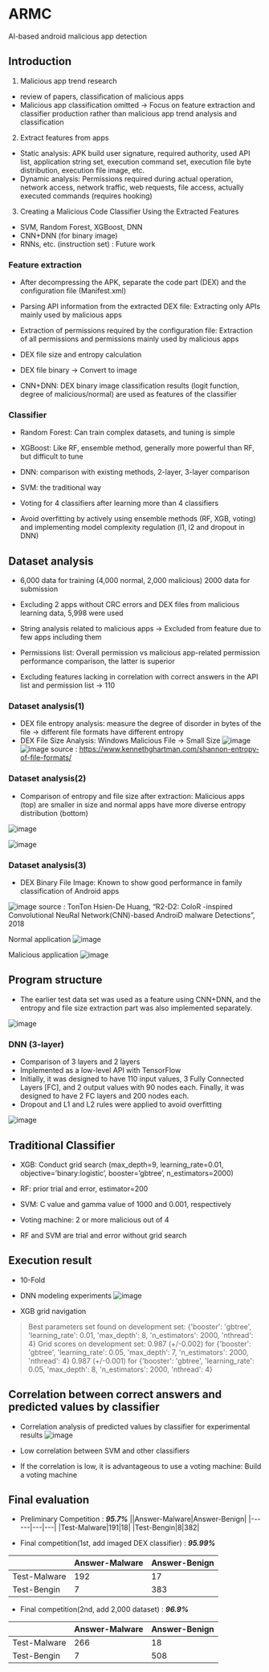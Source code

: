 # ARMC
AI-based android malicious app detection

## Introduction
1. Malicious app trend research
* review of papers, classification of malicious apps 
* Malicious app classification omitted → Focus on feature extraction and classifier production rather than malicious app trend analysis and classification

2. Extract features from apps
* Static analysis: APK build user signature, required authority, used API list, application string set, execution command set, execution file byte distribution, execution file image, etc.
* Dynamic analysis: Permissions required during actual operation, network access, network traffic, web requests, file access, actually executed commands (requires hooking)

3. Creating a Malicious Code Classifier Using the Extracted Features
* SVM, Random Forest, XGBoost, DNN
* CNN+DNN (for binary image)
* RNNs, etc. (instruction set) : Future work

### Feature extraction
* After decompressing the APK, separate the code part (DEX) and the configuration file (Manifest.xml)
* Parsing API information from the extracted DEX file: Extracting only APIs mainly used by malicious apps
* Extraction of permissions required by the configuration file: Extraction of all permissions and permissions mainly used by malicious apps
* DEX file size and entropy calculation
* DEX file binary → Convert to image

* CNN+DNN: DEX binary image classification results (logit function, degree of malicious/normal) are used as features of the classifier

### Classifier
* Random Forest: Can train complex datasets, and tuning is simple
* XGBoost: Like RF, ensemble method, generally more powerful than RF, but difficult to tune
* DNN: comparison with existing methods, 2-layer, 3-layer comparison
* SVM: the traditional way

* Voting for 4 classifiers after learning more than 4 classifiers
* Avoid overfitting by actively using ensemble methods (RF, XGB, voting) and implementing model complexity regulation (l1, l2 and dropout in DNN)

## Dataset analysis
* 6,000 data for training (4,000 normal, 2,000 malicious) 2000 data for submission
* Excluding 2 apps without CRC errors and DEX files from malicious learning data, 5,998 were used
* String analysis related to malicious apps → Excluded from feature due to few apps including them

* Permissions list: Overall permission vs malicious app-related permission performance comparison, the latter is superior
* Excluding features lacking in correlation with correct answers in the API list and permission list → 110

### Dataset analysis(1)
* DEX file entropy analysis: measure the degree of disorder in bytes of the file → different file formats have different entropy
* DEX File Size Analysis: Windows Malicious File → Small Size
![image](https://user-images.githubusercontent.com/119989103/206964763-4c508291-7d24-4bf4-a76f-9dbba226001f.png)
![image](https://user-images.githubusercontent.com/119989103/206964775-7704c604-79ac-46de-91c0-94504eea2aef.png)
source : https://www.kennethghartman.com/shannon-entropy-of-file-formats/

### Dataset analysis(2)
* Comparison of entropy and file size after extraction: Malicious apps (top) are smaller in size and normal apps have more diverse entropy distribution (bottom)

![image](https://user-images.githubusercontent.com/119989103/206964901-426ea56c-7ddf-48d2-9ddd-26820ede6cf5.png)

![image](https://user-images.githubusercontent.com/119989103/206964911-091f794f-0cc8-454d-996d-9de6cf08dcf0.png)

### Dataset analysis(3)
* DEX Binary File Image: Known to show good performance in family classification of Android apps

![image](https://user-images.githubusercontent.com/119989103/206964974-a2090e2d-398e-43dc-b7dd-9d364fdefd05.png)
source : TonTon Hsien-De Huang, “R2-D2: ColoR -inspired Convolutional NeuRal Network(CNN)-based AndroiD malware Detections”, 2018

Normal application
![image](https://user-images.githubusercontent.com/119989103/206964985-895d84e7-b84d-4d2e-b27e-bafa80343ef8.png)

Malicious application
![image](https://user-images.githubusercontent.com/119989103/206964997-c9df431a-594c-4a92-b5c3-e3d1ae120961.png)

## Program structure
* The earlier test data set was used as a feature using CNN+DNN, and the entropy and file size extraction part was also implemented separately.

![image](https://user-images.githubusercontent.com/119989103/206965139-6f6b929c-a6ba-452a-9a5b-3691f5b428c7.png)

### DNN (3-layer)
* Comparison of 3 layers and 2 layers
* Implemented as a low-level API with TensorFlow
* Initially, it was designed to have 110 input values, 3 Fully Connected Layers [FC], and 2 output values with 90 nodes each. Finally, it was designed to have 2 FC layers and 200 nodes each.
* Dropout and L1 and L2 rules were applied to avoid overfitting

![image](https://user-images.githubusercontent.com/119989103/206965233-10a7d7ce-cf83-4dfe-bfc1-fce66206fe56.png)

## Traditional Classifier
* XGB: Conduct grid search (max_depth=9, learning_rate=0.01, objective=’binary:logistic’, booster=’gbtree’, n_estimators=2000)
* RF: prior trial and error, estimator=200
* SVM: C value and gamma value of 1000 and 0.001, respectively

* Voting machine: 2 or more malicious out of 4

* RF and SVM are trial and error without grid search

## Execution result
* 10-Fold
* DNN modeling experiments
![image](https://user-images.githubusercontent.com/119989103/206965774-a3166494-7c64-4f13-a307-f6cfc92b5fed.png)

* XGB grid navigation

>Best parameters set found on development set:
>{'booster': 'gbtree', 'learning_rate': 0.01, 'max_depth': 8, 'n_estimators': 2000, 'nthread': 4}
>Grid scores on development set:
>0.987 (+/-0.002) for {'booster': 'gbtree', 'learning_rate': 0.05, 'max_depth': 7, 'n_estimators': 2000, 'nthread': 4}
>0.987 (+/-0.001) for {'booster': 'gbtree', 'learning_rate': 0.05, 'max_depth': 8, 'n_estimators': 2000, 'nthread': 4}

## Correlation between correct answers and predicted values by classifier
* Correlation analysis of predicted values by classifier for experimental results
![image](https://user-images.githubusercontent.com/119989103/206966289-dd769fa9-3cbf-499b-ac8c-67431f7d520c.png)

* Low correlation between SVM and other classifiers
* If the correlation is low, it is advantageous to use a voting machine: Build a voting machine

## Final evaluation
* Preliminary Competition : ***95.7%***
||Answer-Malware|Answer-Benign|
|------|---|---|
|Test-Malware|191|18|
|Test-Bengin|8|382|

* Final competition(1st, add imaged DEX classifier) : ***95.99%***

||Answer-Malware|Answer-Benign|
|------|---|---|
|Test-Malware|192|17|
|Test-Bengin|7|383|

* Final competition(2nd, add 2,000 dataset) : ***96.9%***

||Answer-Malware|Answer-Benign|
|------|---|---|
|Test-Malware|266|18|
|Test-Bengin|7|508|
